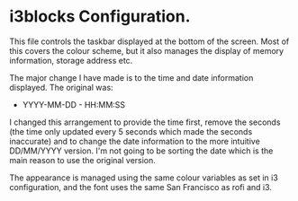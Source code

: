 # i3blocks Configuration.

This file controls the taskbar displayed at the bottom of the
screen. Most of this covers the colour scheme, but it also manages the
display of memory information, storage address etc.

The major change I have made is to the time and date information
displayed. The original was:

- YYYY-MM-DD - HH:MM:SS

I changed this arrangement to provide the time first, remove the
seconds (the time only updated every 5 seconds which made the seconds
inaccurate) and to change the date information to the more intuitive
DD/MM/YYYY version. I'm not going to be sorting the date which is the
main reason to use the original version.

The appearance is managed using the same colour variables as set in i3
configuration, and the font uses the same San Francisco as rofi and i3.
